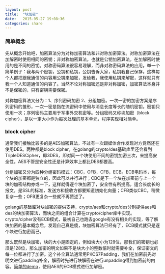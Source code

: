 ```yaml
---
layout: post
title:  "块加密"
date:   2015-05-27 19:08:36
categories: share
---
```


### 简单概念
先从概念开始吧，加密算法分为对称加密算法和非对称加密算法。对称加密算法在加解密时使用相同的密钥；非对称加密算法，也就是公钥加密算法，在加解密时使用的是不同的密钥。对称密码算法很容易理解，而非对称密码算法的应用，举一个简单例子：我与两个密钥，公钥和私钥，公钥告诉大家，私钥我自己保存，这样每个人都把跟我通信的内容用公钥来加密，发给我，我使用私钥来解密，这样就只有我一个人知道通信的内容了。当然不论对称加密还是非对称加密，加密算法本身并不是保密的，只有密钥需要保密。

对称加密算法又分为：1、序列密码加密 2、分组加密。一次一密的加密方案是序列密码的雏形，一次一密是指在流密码中使用与消息长度等长的随机密钥，密钥只使用一次；序列密码主要用于军事外交机密等。分组密码又称块加密（block cipher），是以一定大小作为每次处理的基本单元，程序实现相对简单。

### block cipher
通常我们接触比较多的是AES加密算法，不过有一次跟媒体合作发现对方竟然还在使用DES。两种都是block cipher，在golang的crypto/des基础库里还会看到TripleDESCipher，即3DES，即对同一个块使用不同的密钥加密三次，来提高安全性。AES不管是安全性还是计算效率上都比DES都要高。

分组加密又分为四种分组密码模式：CBC，OFB，CFB，ECB。ECB电码本，每个块的加密都是独立的，因此可以并行进行；CBC是下一个块在加密前与上一个块的加密结构亦或一下，这样就得逐个块加密了，安全性有所提高，适合长度长的报文，是SSL的标准，发送方和接收方都要知道初始化向量；CFB类似CBC，稍微复杂一些；OFB更复杂一些就不再赘述了。

golang的基础库对块加密的提供支持，crypto/aes和crypto/des分别提供aes和des的块加密算法，而块之间的组合计算在crypto/cipher库中实现。crypto/cipher没有ECB模式，最初自己也跑去google有没有相关的实现，等了解块加密的基本概念后，发现自己真是傻，块加密算法已经有了，ECB模式就只是逐个块进行加密而已。

那么既然是块加密，块的大小是固定的，例如块大小为128位，那我们的密钥也必须是128位，那么加密的明文如果不是块大小的整数倍时就需要补全，保证密文的每一位都进行了加密。这个补全算法通常用PKCS7Padding，我们在加密前先对明文进行padding补全，解密时先进行块解密在进行unpadding得到加密前的内容。[简单的demo][demo]，使用AES的ECB模式进行加解密。


[demo]:https://github.com/huhr/Go_AES_ECB/blob/master/security.go
